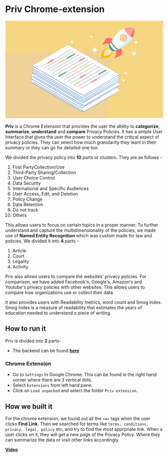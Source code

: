 # Priv Chrome-extension

![Logo](Priv-extension/summaries.png)

**Priv** is a Chrome Extension that provides the user the ability to **categorize**, **summarize**, **understand** and **compare** Privacy Policies. It has a simple User Interface that gives the user the power to understand the critical aspect of privacy policies. They can select how much granularity they want in their summary or they can go for detailed one too.

We divided the privacy policy into **10** parts or clusters. They are as follows -
1. First PartyCollection/Use
2. Third-Party Sharing/Collection
3. User Choice Control
4. Data Security
5. International and Specific Audiences
6. User Access, Edit, and Deletion
7. Policy Change
8. Data Retention
9. Do not track
10. Others

This allows users to focus on certain topics in a proper manner. To further understand and capture the multidimensionality of the policies, we made use of **Named Entity Recognition** which was custom made for law and policies. We divided it into **4** parts -
1. Article
2. Court
3. Legality
4. Activity

Priv also allows users to compare the websites' privacy policies. For comparison, we have added Facebook's, Google's, Amazon's and Youtube's privacy policies with other websites. This allows users to compare how organizations use or collect their data.

It also provides users with Readability metrics, word count and Smog index. Smog Index is a measure of readability that estimates the years of education needed to understand a piece of writing.

## How to run it
Priv is divided into **2** parts-

* The backend can be found [**here**](https://github.com/sayak119/Priv-backend)

### Chrome Extension
* Go to `Settings` in Google Chrome. This can be found in the right hand corner where there are 3 vertical dots.
* Select `Extensions` from left hand pane.
* Click on `Load unpacked` and select the folder `Priv-extension`.

## How we built it
For the chrome extension, we found out all the `<a>` tags when the user clicks **Find Link**. Then we searched for terms like `terms, conditions, privacy, legal, policy` etc, and try to find the most apprpriate link. When a user clicks on it, they will get a new page of the Privacy Policy. Where they can summarize the data or visit other links accordingly.


[**Video**](https://www.youtube.com/watch?v=-suRZULyLcM)
